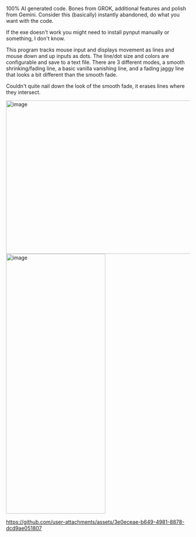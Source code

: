 100% AI generated code.  Bones from GROK, additional features and polish from Gemini.  Consider this (basically) instantly abandoned, do what you want with the code.

If the exe doesn't work you might need to install pynput manually or something, I don't know.

This program tracks mouse input and displays movement as lines and mouse down and up inputs as dots.  The line/dot size and colors are configurable and save to a text file.  There are 3 different modes, a smooth shrinking/fading line, a basic vanilla vanishing line, and a fading jaggy line that looks a bit different than the smooth fade.

Couldn't quite nail down the look of the smooth fade, it erases lines where they intersect.

<img width="768" height="419" alt="image" src="https://github.com/user-attachments/assets/86e46593-7147-458d-8eb7-168aaf5d7e8c" />
<img width="272" height="710" alt="image" src="https://github.com/user-attachments/assets/7066a654-05ca-412e-b907-7bdc93485b7d" />


https://github.com/user-attachments/assets/3e0eceae-b649-4981-8878-dcd9ae051807

